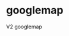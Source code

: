 # googlemap
V2 googlemap
<meta-data
            android:name="com.google.android.geo.API_KEY"
            android:value="Google map key" />
